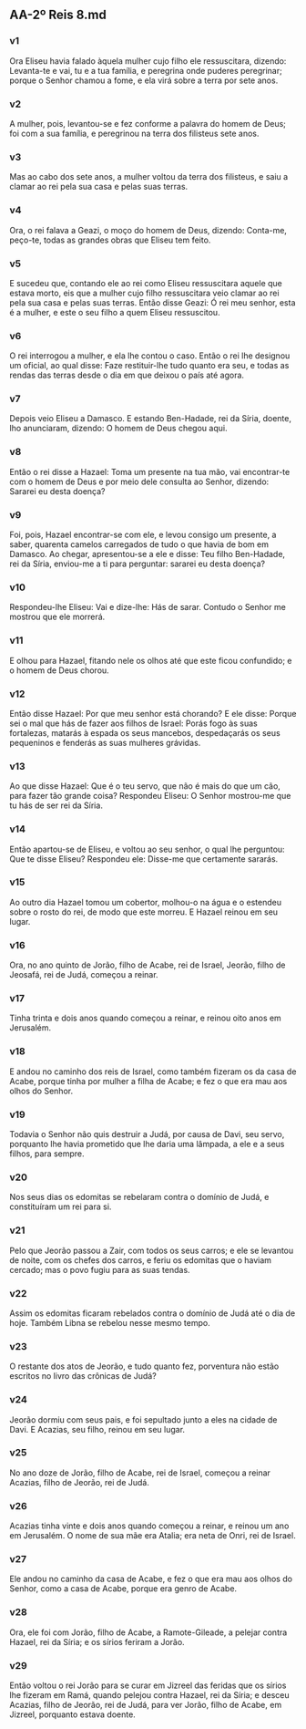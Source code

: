 ## AA-2º Reis 8.md
### v1
 Ora Eliseu havia falado àquela mulher cujo filho ele ressuscitara, dizendo: Levanta-te e vai, tu e a tua família, e peregrina onde puderes peregrinar; porque o Senhor chamou a fome, e ela virá sobre a terra por sete anos.
### v2
 A mulher, pois, levantou-se e fez conforme a palavra do homem de Deus; foi com a sua família, e peregrinou na terra dos filisteus sete anos.
### v3
 Mas ao cabo dos sete anos, a mulher voltou da terra dos filisteus, e saiu a clamar ao rei pela sua casa e pelas suas terras.
### v4
 Ora, o rei falava a Geazi, o moço do homem de Deus, dizendo: Conta-me, peço-te, todas as grandes obras que Eliseu tem feito.
### v5
 E sucedeu que, contando ele ao rei como Eliseu ressuscitara aquele que estava morto, eis que a mulher cujo filho ressuscitara veio clamar ao rei pela sua casa e pelas suas terras. Então disse Geazi: Ó rei meu senhor, esta é a mulher, e este o seu filho a quem Eliseu ressuscitou.
### v6
 O rei interrogou a mulher, e ela lhe contou o caso. Então o rei lhe designou um oficial, ao qual disse: Faze restituir-lhe tudo quanto era seu, e todas as rendas das terras desde o dia em que deixou o país até agora.
### v7
 Depois veio Eliseu a Damasco. E estando Ben-Hadade, rei da Síria, doente, lho anunciaram, dizendo: O homem de Deus chegou aqui.
### v8
 Então o rei disse a Hazael: Toma um presente na tua mão, vai encontrar-te com o homem de Deus e por meio dele consulta ao Senhor, dizendo: Sararei eu desta doença?
### v9
 Foi, pois, Hazael encontrar-se com ele, e levou consigo um presente, a saber, quarenta camelos carregados de tudo o que havia de bom em Damasco. Ao chegar, apresentou-se a ele e disse: Teu filho Ben-Hadade, rei da Síria, enviou-me a ti para perguntar: sararei eu desta doença?
### v10
 Respondeu-lhe Eliseu: Vai e dize-lhe: Hás de sarar. Contudo o Senhor me mostrou que ele morrerá.
### v11
 E olhou para Hazael, fitando nele os olhos até que este ficou confundido; e o homem de Deus chorou.
### v12
 Então disse Hazael: Por que meu senhor está chorando? E ele disse: Porque sei o mal que hás de fazer aos filhos de Israel: Porás fogo às suas fortalezas, matarás à espada os seus mancebos, despedaçarás os seus pequeninos e fenderás as suas mulheres grávidas.
### v13
 Ao que disse Hazael: Que é o teu servo, que não é mais do que um cão, para fazer tão grande coisa? Respondeu Eliseu: O Senhor mostrou-me que tu hás de ser rei da Síria.
### v14
 Então apartou-se de Eliseu, e voltou ao seu senhor, o qual lhe perguntou: Que te disse Eliseu? Respondeu ele: Disse-me que certamente sararás.
### v15
 Ao outro dia Hazael tomou um cobertor, molhou-o na água e o estendeu sobre o rosto do rei, de modo que este morreu. E Hazael reinou em seu lugar.
### v16
 Ora, no ano quinto de Jorão, filho de Acabe, rei de Israel, Jeorão, filho de Jeosafá, rei de Judá, começou a reinar.
### v17
 Tinha trinta e dois anos quando começou a reinar, e reinou oito anos em Jerusalém.
### v18
 E andou no caminho dos reis de Israel, como também fizeram os da casa de Acabe, porque tinha por mulher a filha de Acabe; e fez o que era mau aos olhos do Senhor.
### v19
 Todavia o Senhor não quis destruir a Judá, por causa de Davi, seu servo, porquanto lhe havia prometido que lhe daria uma lâmpada, a ele e a seus filhos, para sempre.
### v20
 Nos seus dias os edomitas se rebelaram contra o domínio de Judá, e constituíram um rei para si.
### v21
 Pelo que Jeorão passou a Zair, com todos os seus carros; e ele se levantou de noite, com os chefes dos carros, e feriu os edomitas que o haviam cercado; mas o povo fugiu para as suas tendas.
### v22
 Assim os edomitas ficaram rebelados contra o domínio de Judá até o dia de hoje. Também Libna se rebelou nesse mesmo tempo.
### v23
 O restante dos atos de Jeorão, e tudo quanto fez, porventura não estão escritos no livro das crônicas de Judá?
### v24
 Jeorão dormiu com seus pais, e foi sepultado junto a eles na cidade de Davi. E Acazias, seu filho, reinou em seu lugar.
### v25
 No ano doze de Jorão, filho de Acabe, rei de Israel, começou a reinar Acazias, filho de Jeorão, rei de Judá.
### v26
 Acazias tinha vinte e dois anos quando começou a reinar, e reinou um ano em Jerusalém. O nome de sua mãe era Atalia; era neta de Onri, rei de Israel.
### v27
 Ele andou no caminho da casa de Acabe, e fez o que era mau aos olhos do Senhor, como a casa de Acabe, porque era genro de Acabe.
### v28
 Ora, ele foi com Jorão, filho de Acabe, a Ramote-Gileade, a pelejar contra Hazael, rei da Síria; e os sírios feriram a Jorão.
### v29
 Então voltou o rei Jorão para se curar em Jizreel das feridas que os sírios lhe fizeram em Ramá, quando pelejou contra Hazael, rei da Síria; e desceu Acazias, filho de Jeorão, rei de Judá, para ver Jorão, filho de Acabe, em Jizreel, porquanto estava doente.
